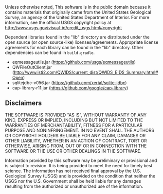 Unless otherwise noted, This software is in the public domain because it
contains materials that originally came from the United States Geological
Survey, an agency of the United States Department of Interior. For more
information, see the official USGS copyright policy at
http://www.usgs.gov/visual-id/credit_usgs.html#copyright


Dependent libraries found in the "lib" directory are distributed under the
open source (or open source-like) licenses/agreements. Appropriate license
agreements for each library can be found in the "lib" directory.  Other
dependencies can be found in `build.gradle`.

 - eqmessageutils.jar                   (https://github.com/usgs/eqmessageutils)
 - QWFileOutClient.jar                  (http://www.isti2.com/QWIDS/current_dist/QWIDS_EIDS_Summary.html#Open)
 - sqlitejdbc-v056.jar                  (https://github.com/xerial/sqlite-jdbc)
 - cap-library-r11.jar                  (https://github.com/google/cap-library)



Disclaimers
-----------
THE SOFTWARE IS PROVIDED "AS IS", WITHOUT WARRANTY OF ANY KIND, EXPRESS OR
IMPLIED, INCLUDING BUT NOT LIMITED TO THE WARRANTIES OF MERCHANTABILITY,
FITNESS FOR A PARTICULAR PURPOSE AND NONINFRINGEMENT. IN NO EVENT SHALL THE
AUTHORS OR COPYRIGHT HOLDERS BE LIABLE FOR ANY CLAIM, DAMAGES OR OTHER
LIABILITY, WHETHER IN AN ACTION OF CONTRACT, TORT OR OTHERWISE, ARISING FROM,
OUT OF OR IN CONNECTION WITH THE SOFTWARE OR THE USE OR OTHER DEALINGS IN
THE SOFTWARE.

Information provided by this software may be preliminary or provisional and is
subject to revision. It is being provided to meet the need for timely best
science. The information has not received final approval by the U.S. Geological
Survey (USGS) and is provided on the condition that neither the USGS nor the
U.S. Government shall be held liable for any damages resulting from the
authorized or unauthorized use of the information.
